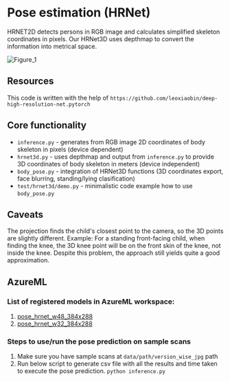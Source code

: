 # Pose estimation (HRNet)

HRNET2D detects persons in RGB image and calculates simplified skeleton coordinates in pixels.
Our HRNet3D uses depthmap to convert the information into metrical space.

![Figure_1](https://user-images.githubusercontent.com/6472545/137865074-45e22ca0-fa68-4d41-a4a3-97bc79dc205f.png)

## Resources

This code is written with the help of `https://github.com/leoxiaobin/deep-high-resolution-net.pytorch`

## Core functionality
* `inference.py` - generates from RGB image 2D coordinates of body skeleton in pixels (device dependent)
* `hrnet3d.py` - uses depthmap and output from `inference.py` to provide 3D coordinates of body skeleton in meters (device independent)
* `body_pose.py` - integration of HRNet3D functions (3D coordinates export, face blurring, standing/lying clasification)
* `test/hrnet3d/demo.py` - minimalistic code example how to use `body_pose.py`

## Caveats

The projection finds the child's closest point to the camera, so the 3D points are slightly different. Example: For a standing front-facing child, when finding the knee, the 3D knee point will be on the front skin of the knee, not inside the knee. Despite this problem, the approach still yields quite a good approximation.

## AzureML

### List of registered models in AzureML workspace:

1. [pose_hrnet_w48_384x288](https://ml.azure.com/model/pose_hrnet_w48_384x288:1/details?wsid=/subscriptions/9b5bbfae-d5d1-4aae-a2ca-75159c0c887d/resourceGroups/cgm-ml-prod-we-rg/providers/Microsoft.MachineLearningServices/workspaces/cgm-ml-prod-we-azml&tid=3a27c573-ec1a-4734-9cd3-3208af51794b)
2. [pose_hrnet_w32_384x288](https://ml.azure.com/model/pose_hrnet_w32_384x288:1/details?wsid=/subscriptions/9b5bbfae-d5d1-4aae-a2ca-75159c0c887d/resourceGroups/cgm-ml-prod-we-rg/providers/Microsoft.MachineLearningServices/workspaces/cgm-ml-prod-we-azml&tid=3a27c573-ec1a-4734-9cd3-3208af51794b)

### Steps to use/run the pose prediction on sample scans
1. Make sure you have sample scans at `data/path/version_wise_jpg` path
2. Run below script to generate csv file with all the results and time taken to execute the pose prediction.
   `python inference.py`
